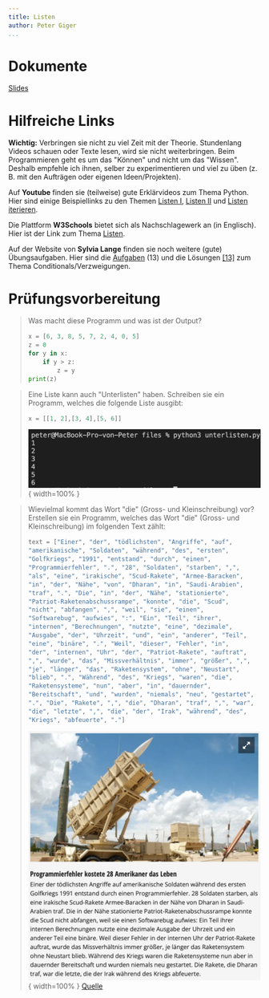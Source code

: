 ```yaml
---
title: Listen
author: Peter Giger
...
```


# Dokumente

[Slides](slides.html)


# Hilfreiche Links

**Wichtig:** Verbringen sie nicht zu viel Zeit mit der Theorie. Stundenlang Videos schauen oder Texte lesen, wird sie nicht weiterbringen. Beim Programmieren geht es um das "Können" und nicht um das "Wissen". Deshalb empfehle ich ihnen, selber zu experimentieren und viel zu üben (z. B. mit den Aufträgen oder eigenen Ideen/Projekten).

Auf **Youtube** finden sie (teilweise) gute Erklärvideos zum Thema Python. Hier sind einige Beispiellinks zu den Themen [Listen I](https://www.youtube.com/watch?v=ihF8bZoauBs&list=PL_pqkvxZ6ho3u8PJAsUU-rOAQ74D0TqZB&index=14), [Listen II](https://www.youtube.com/watch?v=_XzWPXvya2w&list=PL_pqkvxZ6ho3u8PJAsUU-rOAQ74D0TqZB&index=15) und [Listen iterieren](https://www.youtube.com/watch?v=ISo1uqLcVw8&list=PL_pqkvxZ6ho3u8PJAsUU-rOAQ74D0TqZB&index=16).

Die Plattform **W3Schools** bietet sich als Nachschlagewerk an (in Englisch). Hier ist der Link zum Thema [Listen](https://www.w3schools.com/python/python_lists.asp).

Auf der Website von **Sylvia Lange** finden sie noch weitere (gute) Übungsaufgaben. Hier sind die [Aufgaben](https://sylvialange.de/python/Programmieraufgaben.pdf) (13) und die Lösungen
[[13]](https://sylvialange.de/python/python3/listen/WahlprogrammListen.py)
zum Thema Conditionals/Verzweigungen.


# Prüfungsvorbereitung

> Was macht diese Programm und was ist der Output?
> ```python
> x = [6, 3, 8, 5, 7, 2, 4, 0, 5]
> z = 0
> for y in x:
>     if y > z:
>         z = y
> print(z)
> ```

> Eine Liste kann auch "Unterlisten" haben. Schreiben sie ein Programm, welches die folgende Liste ausgibt:
> ```python
> x = [[1, 2],[3, 4],[5, 6]]
> ```
> ![](images/unterlisten.png){ width=100% }

> Wievielmal kommt das Wort "die" (Gross- und Kleinschreibung) vor?
> Erstellen sie ein Programm, welches das Wort "die" (Gross- und Kleinschreibung) im folgenden Text zählt:
>
> ```python
> text = ["Einer", "der", "tödlichsten", "Angriffe", "auf", 
> "amerikanische", "Soldaten", "während", "des", "ersten", 
> "Golfkriegs", "1991", "entstand", "durch", "einen", 
> "Programmierfehler", ".", "28", "Soldaten", "starben", ",", 
> "als", "eine", "irakische", "Scud-Rakete", "Armee-Baracken", 
> "in", "der", "Nähe", "von", "Dharan", "in", "Saudi-Arabien", 
> "traf", ".", "Die", "in", "der", "Nähe", "stationierte",
> "Patriot-Raketenabschussrampe", "konnte", "die", "Scud", 
> "nicht", "abfangen", ",", "weil", "sie", "einen", 
> "Softwarebug", "aufwies", ":", "Ein", "Teil", "ihrer", 
> "internen", "Berechnungen", "nutzte", "eine", "dezimale",
> "Ausgabe", "der", "Uhrzeit", "und", "ein", "anderer", "Teil", 
> "eine", "binäre", ".", "Weil", "dieser", "Fehler", "in", 
> "der", "internen", "Uhr", "der", "Patriot-Rakete", "auftrat", 
> ",", "wurde", "das", "Missverhältnis", "immer", "größer", ",", 
> "je", "länger", "das", "Raketensystem", "ohne", "Neustart", 
> "blieb", ".", "Während", "des", "Kriegs", "waren", "die", 
> "Raketensysteme", "nun", "aber", "in", "dauernder", 
> "Bereitschaft", "und", "wurden", "niemals", "neu", "gestartet", 
> ".", "Die", "Rakete", ",", "die", "Dharan", "traf", ",", "war", 
> "die", "letzte", ",", "die", "der", "Irak", "während", "des", 
> "Kriegs", "abfeuerte", "."]
> ```
>
> ![](images/geschichte.png){ width=100% }
> [Quelle](https://www.computerwoche.de/a/13-wirklich-wahre-it-geschichten,3218843)